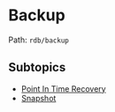 # Backup

Path: `rdb/backup`

## Subtopics
- [Point In Time Recovery](./point_in_time_recovery/README.md)
- [Snapshot](./snapshot/README.md)
